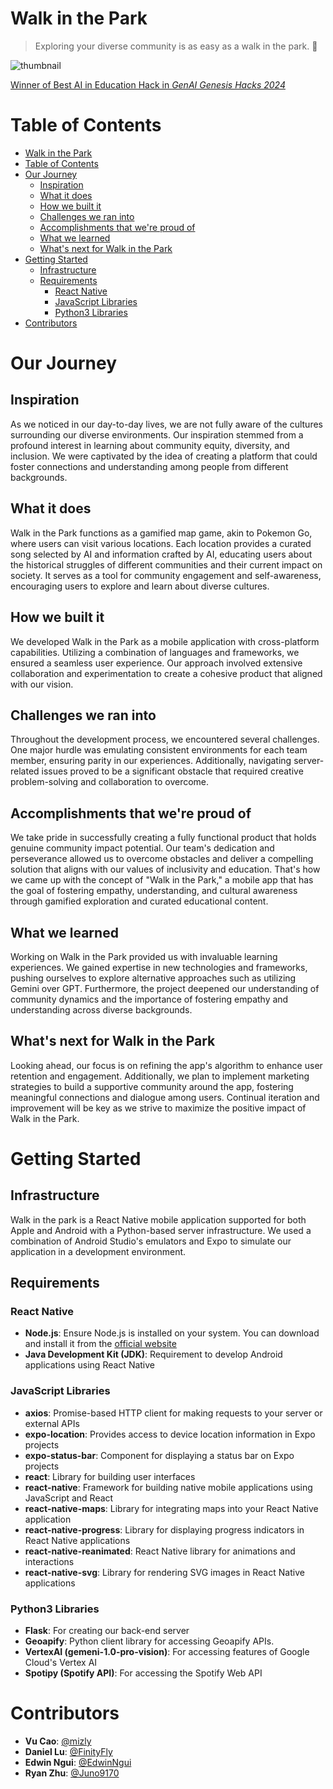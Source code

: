 # Walk in the Park
>Exploring your diverse community is as easy as a walk in the park. 🌳

![thumbnail](https://github.com/EdwinNgui/Walk-in-the-Park/assets/56236512/58e8b5a5-3e62-4361-9d74-22c0980ca182)

[Winner of Best AI in Education Hack in *GenAI Genesis Hacks 2024*](https://devpost.com/software/walk-in-the-park)

# Table of Contents
- [Walk in the Park](#walk-in-the-park)
- [Table of Contents](#table-of-contents)
- [Our Journey](#our-journey)
  - [Inspiration](#inspiration)
  - [What it does](#what-it-does)
  - [How we built it](#how-we-built-it)
  - [Challenges we ran into](#challenges-we-ran-into)
  - [Accomplishments that we're proud of](#accomplishments-that-were-proud-of)
  - [What we learned](#what-we-learned)
  - [What's next for Walk in the Park](#whats-next-for-walk-in-the-park)
- [Getting Started](#getting-started)
  - [Infrastructure](#infrastructure)
  - [Requirements](#requirements)
    - [React Native](#react-native)
    - [JavaScript Libraries](#javascript-libraries)
    - [Python3 Libraries](#python3-libraries)
- [Contributors](#contributors)

# Our Journey
## Inspiration
As we noticed in our day-to-day lives, we are not fully aware of the cultures surrounding our diverse environments. Our inspiration stemmed from a profound interest in learning about community equity, diversity, and inclusion. We were captivated by the idea of creating a platform that could foster connections and understanding among people from different backgrounds.

## What it does
Walk in the Park functions as a gamified map game, akin to Pokemon Go, where users can visit various locations. Each location provides a curated song selected by AI and information crafted by AI, educating users about the historical struggles of different communities and their current impact on society. It serves as a tool for community engagement and self-awareness, encouraging users to explore and learn about diverse cultures.

## How we built it
We developed Walk in the Park as a mobile application with cross-platform capabilities. Utilizing a combination of languages and frameworks, we ensured a seamless user experience. Our approach involved extensive collaboration and experimentation to create a cohesive product that aligned with our vision.

## Challenges we ran into
Throughout the development process, we encountered several challenges. One major hurdle was emulating consistent environments for each team member, ensuring parity in our experiences. Additionally, navigating server-related issues proved to be a significant obstacle that required creative problem-solving and collaboration to overcome.

## Accomplishments that we're proud of
We take pride in successfully creating a fully functional product that holds genuine community impact potential. Our team's dedication and perseverance allowed us to overcome obstacles and deliver a compelling solution that aligns with our values of inclusivity and education. That's how we came up with the concept of "Walk in the Park," a mobile app that has the goal of fostering empathy, understanding, and cultural awareness through gamified exploration and curated educational content.

## What we learned
Working on Walk in the Park provided us with invaluable learning experiences. We gained expertise in new technologies and frameworks, pushing ourselves to explore alternative approaches such as utilizing Gemini over GPT. Furthermore, the project deepened our understanding of community dynamics and the importance of fostering empathy and understanding across diverse backgrounds.

## What's next for Walk in the Park
Looking ahead, our focus is on refining the app's algorithm to enhance user retention and engagement. Additionally, we plan to implement marketing strategies to build a supportive community around the app, fostering meaningful connections and dialogue among users. Continual iteration and improvement will be key as we strive to maximize the positive impact of Walk in the Park.

# Getting Started
## Infrastructure
Walk in the park is a React Native mobile application supported for both Apple and Android with a Python-based server infrastructure. We used a combination of Android Studio's emulators and Expo to simulate our application in a development environment.

## Requirements
### React Native
- **Node.js**: Ensure Node.js is installed on your system. You can download and install it from the [official website](https://nodejs.org/)
- **Java Development Kit (JDK)**: Requirement to develop Android applications using React Native
### JavaScript Libraries
  - **axios**: Promise-based HTTP client for making requests to your server or external APIs
  - **expo-location**: Provides access to device location information in Expo projects
  - **expo-status-bar**: Component for displaying a status bar on Expo projects
  - **react**: Library for building user interfaces
  - **react-native**: Framework for building native mobile applications using JavaScript and React
  - **react-native-maps**: Library for integrating maps into your React Native application
  - **react-native-progress**: Library for displaying progress indicators in React Native applications
  - **react-native-reanimated**: React Native library for animations and interactions
  - **react-native-svg**: Library for rendering SVG images in React Native applications
### Python3 Libraries
  - **Flask**: For creating our back-end server
  - **Geoapify**: Python client library for accessing Geoapify APIs.
  - **VertexAI (gemeni-1.0-pro-vision)**: For accessing features of Google Cloud's Vertex AI
  - **Spotipy (Spotify API)**: For accessing the Spotify Web API

# Contributors
- **Vu Cao**: [@mizly](https://github.com/mizly)
- **Daniel Lu**: [@FinityFly](https://github.com/FinityFly)
- **Edwin Ngui**: [@EdwinNgui](https://github.com/EdwinNgui)
- **Ryan Zhu**: [@Juno9170](https://github.com/Juno9170)
